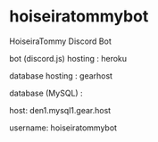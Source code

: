 # hoiseiratommybot
HoiseiraTommy Discord Bot

bot (discord.js) hosting : heroku

database hosting : gearhost

database (MySQL) :

host: den1.mysql1.gear.host

username: hoiseiratommybot

